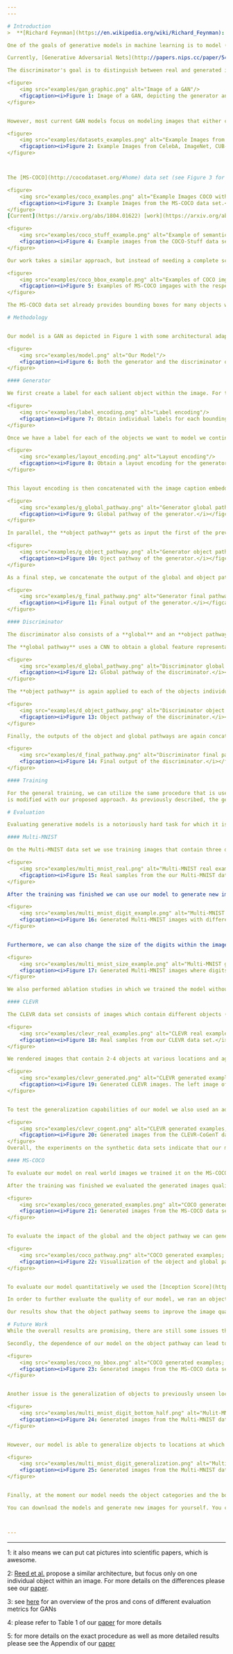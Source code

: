 ```yaml
---
---

# Introduction
>  **[Richard Feynman](https://en.wikipedia.org/wiki/Richard_Feynman): What I cannot create, I do not understand.**

One of the goals of generative models in machine learning is to model (and sample from) complex, unknown data distributions. As such, generating (and therefore modeling) images has become a popular task for generative models. This is mostly due to increased computing power and novel models (such as [Generative Adversarial Nets](http://papers.nips.cc/paper/5423-generative-adversarial-nets) and [Variational Autoencoders](https://arxiv.org/abs/1312.6114)) that are "good" a modeling images. Additionally, we have a lot of images available to us (i.e. lots of training data) and images represent a reasonably complex data distribution<sup>[1](#myfootnote1)</sup>.

Currently, [Generative Adversarial Nets](http://papers.nips.cc/paper/5423-generative-adversarial-nets) (GANs) are one of the models that tend to produce the sharpest images. A GAN typically consists of two neural networks (see Figure 1): a generator network which generates images and a discriminator network which tries to distinguish between real images and the images generated by the generator. The generator gets as input a randomly sampled noise vector (and possibly additional information about the image such as a textual description) and applies a number of transforms to generate an image from it. The discriminator gets as input either a "real" image from the data set we work with or an image that was generated by the generator (along with the additional information that was also given to the generator).

The discriminator's goal is to distinguish between real and generated images, while the generator's goal is to "fool" the discriminator, i.e. to generate images that are indistinguishable from real ones. This results in a competition between the two networks and both networks are typically trained in an alternating manner to get better at their respective goals. The end result (ideally) is a generator that can generate images that are indistinguishable from real images.

<figure>
    <img src="examples/gan_graphic.png" alt="Image of a GAN"/>
    <figcaption><i>Figure 1: Image of a GAN, depicting the generator and discriminator networks and the various inputs each network gets.</i></figcaption>
</figure>


However, most current GAN models focus on modeling images that either contain only one centralized object (e.g. faces ([CelebA](http://mmlab.ie.cuhk.edu.hk/projects/CelebA.html)), objects ([ImageNet](http://www.image-net.org/)), birds ([CUB-200](http://www.vision.caltech.edu/visipedia/CUB-200-2011.html)), flowers ([Oxford-102](http://www.robots.ox.ac.uk/~vgg/data/flowers/102/))) or on images from one specific domain (e.g. [LSUN](http://lsun.cs.princeton.edu/2017/) bedrooms or churches). This means that, overall, the variance between images used for training GANs tends to be low, while many real-life images tend to depict complex scenes with different objects at different locations.

<figure>
    <img src="examples/datasets_examples.png" alt="Example Images from CelebA, ImageNet, ..."/>
    <figcaption><i>Figure 2: Example Images from CelebA, ImageNet, CUB-200, and Oxford-102 data sets (left to right)</i></figcaption>
</figure>



The [MS-COCO](http://cocodataset.org/#home) data set (see Figure 3 for example images) consists of more than 100,000 images of "**C**ommon **O**bjects in **CO**ntext" and has a high variability in its image contents. Each image is associated with five captions that describe the image. In order to model images with complex scenes like in the MS-COCO data set, we need models that can model images containing multiple objects at distinct locations. To achieve this, we need control over what kind of objects are generated (e.g. persons, animals, objects), the location, and the size of these objects.

<figure>
    <img src="examples/coco_examples.png" alt="Example Images COCO with captions"/>
    <figcaption><i>Figure 3: Example Images from the MS-COCO data set.</i></figcaption>
</figure>
[Current](https://arxiv.org/abs/1804.01622) [work](https://arxiv.org/abs/1711.11585) [often](https://arxiv.org/abs/1612.00215) approaches this challenge by using a scene layout as additional conditional input to the model. A scene layout basically defines the structure of a given scene on a high-level, abstract basis and describes where in the image certain objects should be located. GANs that make use of these layouts therefore have more information about the image they should generate and we can control the image generation process by adapting the individual scene layouts. However, in order to train these models we need images with a known scene layout, which is usually obtained by having humans annotate images. As a result, many of the recent models are trained on the [COCO-Stuff](https://github.com/nightrome/cocostuff) data set (see Figure 4), which augments the MS-COCO data set with pixel-level annotations.

<figure>
    <img src="examples/coco_stuff_example.png" alt="Example of semantic layout image and COCO-Stuff"/>
    <figcaption><i>Figure 4: Example images from the COCO-Stuff data set and their respective scene layout</i></figcaption>
</figure>

Our work takes a similar approach, but instead of needing a complete scene layout for each image during training we only require the location of "salient" objects within the image (see Figure 5), while the rest of the scene (e.g. the background) is generated automatically. This reduces the amount of labels we need for our training images. Additionally, it also makes it easier to modify the layout of an image, since all we have to do is move around the location of the objects whose location we want to change, while the model will keep the background and the relationships between the objects coherent without further instructions.

<figure>
    <img src="examples/coco_bbox_example.png" alt="Examples of COCO imgs with bboxes"/>
    <figcaption><i>Figure 5: Examples of MS-COCO imgages with the respecitve bounding boxes</i></figcaption>
</figure>

The MS-COCO data set already provides bounding boxes for many objects within the image, encompassing 80 different object categories such as persons, animals, and cars. We can use these bounding boxes and their respective object category to determine the location and identity of objects within images and use this for training our model.

# Methodology


Our model is a GAN as depicted in Figure 1 with some architectural adaptations (see Figure 6). We extend both our generator and our discriminator with an **object pathway** which is responsible for modeling the individual objects we encounter during training<sup>[2](#myfootnote2)</sup>. The **global pathway**, on the other hand, takes care of the image background and ensures the overall image consistency. The figure below gives a high-level overview of our model.

<figure>
    <img src="examples/model.png" alt="Our Model"/>
    <figcaption><i>Figure 6: Both the generator and the discriminator of our model consist of a global and an object pathway. The global pathway focuses on global image characteristics, such as the background, while the object pathway is responsible for modeling individual objects at their specified location.</i></figcaption>
</figure>

#### Generator

We first create a label for each salient object within the image. For this we use the [caption embedding](https://github.com/reedscot/icml2016) for this image (i.e. the image caption is represented as a vector) and concatenate it with the label (encoded as a one-hot vector) for the given object (e.g. "person"). From this we obtain a label embedding for the given object by applying a matrix multiplication and a non-linearity (i.e. a fully connected layer). By combining the image caption and the object label to generate the final label the network can incorporate additional information (such as shape or color, which is not obtainable from the object label itself) into the final label.

<figure>
    <img src="examples/label_encoding.png" alt="Label encoding"/>
    <figcaption><i>Figure 7: Obtain individual labels for each bounding box.</i></figcaption>
</figure>

Once we have a label for each of the objects we want to model we continue with the global and object pathway. The **global pathway** first creates a layout encoding (Figure 8) which encodes the general scene layout, i.e. the location and object category of the different objects we want to model. To obtain the layout encoding we spatially replicate the previously obtained labels for each of the objects at the locations of their bounding box within an empty image. The resulting layout is then encoded with a convolutional neural network (CNN).

<figure>
    <img src="examples/layout_encoding.png" alt="Layout encoding"/>
    <figcaption><i>Figure 8: Obtain a layout encoding for the generator's global pathway.</i></figcaption>
</figure>


This layout encoding is then concatenated with the image caption embedding and the randomly sampled noise vector and we then apply multiple convolutional layers with intermediate nearest neighbor upsampling to obtain a representation of the global image background.

<figure>
    <img src="examples/g_global_pathway.png" alt="Generator global pathway"/>
    <figcaption><i>Figure 9: Global pathway of the generator.</i></figcaption>
</figure>

In parallel, the **object pathway** gets as input the first of the previously generated object label and uses it to generate a representation of this object. This object representation is then added to an empty image at the location of the object's bounding box (Figure 10). We repeat this for each of the object labels until we have an image that contains the object representations at the given bounding box locations.

<figure>
    <img src="examples/g_object_pathway.png" alt="Generator object pathway"/>
    <figcaption><i>Figure 10: Oject pathway of the generator.</i></figcaption>
</figure>

As a final step, we concatenate the output of the global and object pathways and apply more convolutional layers with intermediate nearest neighbor upsampling to obtain a the final image for the given image caption and bounding box locations.

<figure>
    <img src="examples/g_final_pathway.png" alt="Generator final pathway"/>
    <figcaption><i>Figure 11: Final output of the generator.</i></figcaption>
</figure>

#### Discriminator

The discriminator also consists of a **global** and an **object pathway**. 

The **global pathway** uses a CNN to obtain a global feature representation of the whole image. 

<figure>
    <img src="examples/d_global_pathway.png" alt="Discriminator global pathway"/>
    <figcaption><i>Figure 12: Global pathway of the discriminator.</i></figcaption>
</figure>

The **object pathway** is again applied to each of the objects individually. We extract the first object from the image and concatenate it with the object category for this object (e.g. "person"). We then apply a CNN to obtain a feature representation of the given object, which is placed at the location of the bounding box on an empty image. This is done for each of the objects within the image and results in an image that contains the object features of the given objects at their given location.

<figure>
    <img src="examples/d_object_pathway.png" alt="Discriminator object pathway"/>
    <figcaption><i>Figure 13: Object pathway of the discriminator.</i></figcaption>
</figure>

Finally, the outputs of the object and global pathways are again concatenated and processed by a CNN. At the end, the features from the CNN are concatenated with the given image caption embedding and the resulting tensor is classified as either generated or real.

<figure>
    <img src="examples/d_final_pathway.png" alt="Discriminator final pathway"/>
    <figcaption><i>Figure 14: Final output of the discriminator.</i></figcaption>
</figure>

#### Training

For the general training, we can utilize the same procedure that is used in the GAN architecture that
is modified with our proposed approach. As previously described, the generator is trained to generate images that fool the discriminator, while the discriminator is trained to distinguish between real and generated images. For more information about the training see the Approach section and the Appendix of our [paper](https://arxiv.org/abs/1901.00686), as well as the code in our [Github](https://github.com/tohinz/multiple-objects-gan).

# Evaluation

Evaluating generative models is a notoriously hard task for which it is difficult to find good quantitative metrics<sup>[3](#myfootnote3)</sup>. We first trained our model on two synthetic data sets ([Multi-MNIST](https://github.com/aakhundov/tf-attend-infer-repeat) and [CLEVR](https://github.com/facebookresearch/clevr-dataset-gen)) and evaluate it qualitatively on different subsets of these data sets. Following this, we trained our model on the [MS-COCO](http://cocodataset.org/#home) data set and evaluate it qualitatively and quantitatively. For the quantitative evaluation we use the [Inception Score](http://papers.nips.cc/paper/6124-improved-techniques-for-training-gans) (IS) and the [Fréchet Inception Distance](https://arxiv.org/abs/1706.08500) (FID), as well as a novel evaluation metric based on how often a pre-trained object detector detects a given object in our generated images.

#### Multi-MNIST

On the Multi-MNIST data set we use training images that contain three digits at non-overlapping positions.

<figure>
    <img src="examples/multi_mnist_real.png" alt="Multi-MNIST real examples"/>
    <figcaption><i>Figure 15: Real samples from the our Multi-MNIST data set.</i></figcaption>
</figure>

After the training was finished we can use our model to generate new images in which we can specify where a digit should occur and what kind of digits should be generated. Even though our training images only consisted of images that contained exactly three digits our model is able to generate images with various amounts of digits:

<figure>
    <img src="examples/multi_mnist_digit_example.png" alt="Multi-MNIST generated examples"/>
    <figcaption><i>Figure 16: Generated Multi-MNIST images with different numbers of digits per image (yellow digits are the ground truth labels given to the generator, bounding boxes highlighted for visualization).</i></figcaption>
</figure>


Furthermore, we can also change the size of the digits within the images:

<figure>
    <img src="examples/multi_mnist_size_example.png" alt="Multi-MNIST generated examples; different size"/>
    <figcaption><i>Figure 17: Generated Multi-MNIST images where digits are different sizes.</i></figcaption>
</figure>

We also performed ablation studies in which we trained the model without some of the extensions, e.g. without the layout encoding in the generator's global pathway or without the object pathway in either the generator or the discriminator. We found that all of the extensions were necessary to achieve optimal performance and refer to our [paper](https://arxiv.org/abs/1901.00686) for more details.

#### CLEVR

The CLEVR data set consists of images which contain different objects (cylinders, cubes, and spheres) of different sizes, colors, and materials at different locations.

<figure>
    <img src="examples/clevr_real_examples.png" alt="CLEVR real examples"/>
    <figcaption><i>Figure 18: Real samples from our CLEVR data set.</i></figcaption>
</figure>

We rendered images that contain 2-4 objects at various locations and again trained our model. After the training was finished we can generate images in which we can control different aspects (object category, color, location, and size) of the objects. As before, we can also generate images that contain more objects in an image than were observed during training.

<figure>
    <img src="examples/clevr_generated.png" alt="CLEVR generated examples"/>
    <figcaption><i>Figure 19: Generated CLEVR images. The left image of each pair is rendered by the rendering software, the right image of each pair is the image generated by our model (bounding boxes highlighted for visualization).</i></figcaption>
</figure>


To test the generalization capabilities of our model we also used an adapted version of the CLEVR data set (CLEVR CoGenT) in which some color-object combinations only occur in either the training or the test set. Specifically, in the training set cubes are either gray, blue, brown, or yellow, while cylinders are either red, green, purple, or cyan. In the test set these combinations are inverted. Spheres can have either color in both the training and the test set. We can see that our model is able to generalize to novel object-color combinations, even though we can observe some minor artifacts.

<figure>
    <img src="examples/clevr_cogent.png" alt="CLEVR generated examples, CoGenT"/>
    <figcaption><i>Figure 20: Generated images from the CLEVR-CoGenT data set.</i></figcaption>
</figure>
Overall, the experiments on the synthetic data sets indicate that our model is able to control the location and various other characteristics of individual objects. It can also generalize to previously unseen object characteristics, unseen locations (if the location has been observed for another object during training) and to unseen numbers of objects. To further test the model's capabilities we now proceed with a more complex data set.

#### MS-COCO

To evaluate our model on real world images we trained it on the MS-COCO data set. For each image we take the three biggest objects (based on their bounding boxes) as long as they cover at least 2% of the total image each. As a result, our training data consists of images with their associated captions and 0-3 labeled objects for the object pathways. 

After the training was finished we evaluated the generated images qualitatively to check if objects are placed at the requested locations. We can see that the images indeed contain objects at the given locations.

<figure>
    <img src="examples/coco_generated_examples.png" alt="COCO generated examples"/>
    <figcaption><i>Figure 21: Generated images from the MS-COCO data set. First and third rows show original images from the MS-COCO data set and their respective image captions. Rows two and four show the generated images. </i></figcaption>
</figure>


To evaluate the impact of the global and the object pathway we can generate images while switching either the global or the object pathway off. We can see that the global pathway does indeed focus on the background of the image, but mostly ignores the high level objects at the given location. These are modeled by the object pathway, as can be seen in the last row.

<figure>
    <img src="examples/coco_pathway.png" alt="COCO generated examples; pathway evaluation"/>
    <figcaption><i>Figure 22: Visualization of the object and global pathway. Row one shows the original MS-COCO images and corresponding captions. Row two shows images that were generated with all pathways enabled. Row three shows generated images when the object pathway was deactivated, while row four shows images with the global pathway deactivated.</i></figcaption>
</figure>


To evaluate our model quantitatively we used the [Inception Score](http://papers.nips.cc/paper/6124-improved-techniques-for-training-gans) (IS) and the [Fréchet Inception Distance](https://arxiv.org/abs/1706.08500) (FID). The IS tries to evaluate how recognizable and diverse objects within images are, while the FID compares the statistics of generated images with real images. We observe improvements in both the IS and the FID when comparing our model to the baseline models without an object pathway, as well as to other models<sup>[4](#myfootnote4)</sup>. Note, however, that the IS and FID values of our model are not directly comparable to the other models, since our model gets at test time, in addition to the image caption, up to three bounding boxes and their respective object labels as input.

In order to further evaluate the quality of our model, we ran an object detection test on the generated images using a pre-trained [YOLOv3](https://arxiv.org/abs/1804.02767) network. For this, we evaluated how often the pre-trained YOLOv3 network recognizes a specific object within a generated image that should contain this object based on the image caption. For example, we expect an image generated from the caption *“a young woman taking a picture with her phone”* to contain a person somewhere in the image and we check whether the YOLOv3 network actually recognizes a person in the generated image. We also calculated the [Intersection over Union](https://www.pyimagesearch.com/2016/11/07/intersection-over-union-iou-for-object-detection/) (IoU) between the ground truth bounding box (the bounding box supplied to the model) and the bounding box predicted by the YOLOv3 network for the recognized object. We tested the model's performance with the 30 most common object labels based on their number of occurrences in captions in the test set<sup>[5](#myfootnote5)</sup>.

Our results show that the object pathway seems to improve the image quality, since YOLOv3 detects a given object more often correctly when the images are generated with an object pathway as opposed to images generated with the baseline model without an object pathway. Our model also succeeds in placing the objects at the specified locations, with one model architecture reaching an an IoU of greater than 0.3 for all tested labels and greater than 0.5 for 86.7% of the tested labels.

# Future Work
While the overall results are promising, there are still some issues that need to be addressed in future work. First of all, our model has problems when the bounding boxes of two objects overlap to a high degree (empirically an overlap of more than 30% leads to a drop in performance). This is most likely due to the fact that the features and labels in the overlapping parts of the bounding boxes are simply summed up during training and inference. This could be addressed by more sophisticated approaches, such as normalizing the embeddings or taking their average.

Secondly, the dependence of our model on the object pathway can lead to sub-optimal results if there are no bounding box locations for objects within the image. Since the global pathway relies on the object pathway for the object features this can lead to images which only depict background but do not contain obvious objects from the image caption, if the object pathway is not used for these objects (e.g. because they are too small).

<figure>
    <img src="examples/coco_no_bbox.png" alt="COCO generated examples; no bbox"/>
    <figcaption><i>Figure 23: Generated images from the MS-COCO data set when there is no output from the object pathway. While the background is realistic, important objects from the image captions are ignored, as their bounding box is too small and, therefore, the object pathway is not utilized.</i></figcaption>
</figure>


Another issue is the generalization of objects to previously unseen locations. Experiments on the Multi-MNIST data set show that the model in its current form is unable to generalize objects to locations at which it has not seen **any** object during training. When we train the model with images that do not contain any digits in the lower half of the image, the model also fails to generate images that contain digits in the lower half of the image.

<figure>
    <img src="examples/multi_mnist_digit_bottom_half.png" alt="Mulit-MNIST generated examples; no digit in lower half"/>
    <figcaption><i>Figure 24: Generated images from the Multi-MNIST data set when the model was trained with images that do not contain any digits in the lower half. Digits in the top half of the image are still recognizable, but digit quality degenerates in the lower half of the image.</i></figcaption>
</figure>


However, our model is able to generalize objects to locations at which it has not observed that specific object before, as long as other (similar) objects have been observed at that location. We trained our model with images that contain only the digits {0,1,2,3,4} in the top half of the image and only digits {5,6,7,8,9} in the bottom half of the image. After training, the model is capable of generating images that contain digits 0-4 also in the bottom half of the image and digits 5-9 in the top half.

<figure>
    <img src="examples/multi_mnist_digit_generalization.png" alt="Multi_MNIST generated examples; digit generalization"/>
    <figcaption><i>Figure 25: Generated images from the Multi-MNIST data set when the model was trained with images that only contain digits 0-4 in the top half of the image and digits 5-9 in the bottom half. We can see that the model is able to generalize digits to previously unseen locations, e.g. generating a "0" in the bottom half of an image.</i></figcaption>
</figure>


Finally, at the moment our model needs the object categories and the bounding boxes in addition to the image caption to generate images, which somewhat limits the usability for unsupervised image generation. In the future, this limitation could be avoided by extracting the relevant bounding boxes and labels directly from the image caption, as it is done for example by [Hong et al.](https://arxiv.org/abs/1801.05091), [Xu et al.](https://arxiv.org/abs/1807.03877), and [Tan et al](https://arxiv.org/abs/1809.01110).

You can download the models and generate new images for yourself. You can find the code, data sets and pre-trained models on our [Github](https://github.com/tohinz/multiple-objects-gan) page. If you have any more questions or feedback feel free to contact me via <hinz@informatik.uni-hamburg.de>.



---
```


---

<a name="myfootnote1">1</a>: it also means we can put cat pictures into scientific papers, which is awesome.

<a name="myfootnote2">2</a>: [Reed et al.](https://arxiv.org/abs/1610.02454) propose a similar architecture, but focus only on one individual object within an image. For more details on the differences please see our [paper](https://arxiv.org/abs/1901.00686).

<a name="myfootnote3">3</a>: see [here](https://arxiv.org/abs/1802.03446) for an overview of the pros and cons of different evaluation metrics for GANs

<a name="myfootnote4">4</a>: please refer to Table 1 of our [paper](https://arxiv.org/abs/1901.00686) for more details

<a name="myfootnote5">5</a>: for more details on the exact procedure as well as more detailed results please see the Appendix of our [paper](https://arxiv.org/abs/1901.00686) 
